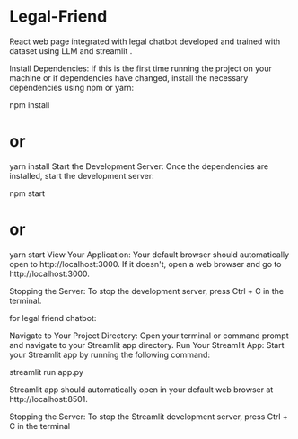 # Legal-Friend

React web page integrated with
legal chatbot developed and trained with dataset using LLM and streamlit .


Install Dependencies: If this is the first time running the project on your machine or if dependencies have changed, install the necessary dependencies using npm or yarn:

npm install
# or
yarn install
Start the Development Server: Once the dependencies are installed, start the development server:


npm start
# or
yarn start
View Your Application: Your default browser should automatically open to http://localhost:3000. If it doesn't, open a web browser and go to http://localhost:3000.

Stopping the Server: To stop the development server, press Ctrl + C in the terminal.


for legal friend chatbot:

Navigate to Your Project Directory: Open your terminal or command prompt and navigate to your Streamlit app directory. 
Run Your Streamlit App: Start your Streamlit app by running the following command:

streamlit run app.py

Streamlit app should automatically open in your default web browser at http://localhost:8501.

Stopping the Server: To stop the Streamlit development server, press Ctrl + C in the terminal
